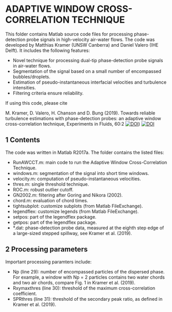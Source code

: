ADAPTIVE WINDOW CROSS-CORRELATION TECHNIQUE
===========================================

This folder contains Matlab source code files for processing phase-detection probe signals in high-velocity air-water flows. 
The code was developed by Matthias Kramer (UNSW Canberra) and Daniel Valero (IHE Delft). It includes the following features:

- Novel technique for processing dual-tip phase-detection probe signals in air-water flows.
- Segmentation of the signal based on a small number of encompassed bubbles/droplets.
- Estimation of pseudo-instantaneous interfacial velocities and turbulence intensities.
- Filtering criteria ensure reliability.


If using this code, please cite


M. Kramer, D. Valero, H. Chanson and D. Bung (2019). Towards reliable turbulence estimations with phase-detection probes: an adaptive window cross-correlation technique, Experiments in Fluids, 60:2
[![DOI](https://zenodo.org/badge/doi/10.5281/zenodo.1213240.svg)](https://doi.org/10.1007/s00348-018-2650-9))
[![DOI](https://doi.org/10.1007/s00348-018-2650-9)](http://dx.doi.org/10.5281/zenodo.1213240)


1 Contents
----------

The code was written in Matlab R2017a. The folder contains the listed files:
- RunAWCCT.m: main code to run the Adaptive Window Cross-Correlation Technique.
- windows.m: segmentation of the signal into short time windows.
- velocity.m: computation of pseudo-instantaneous velocities.
- thres.m: single threshold technique.
- ROC.m: robust outlier cutoff.
- GN2002.m: filtering after Goring and Nikora (2002).
- chord.m: evaluation of chord times.
- tightsubplot: customize subplots (from Matlab FileExchange).
- legendflex: customize legends (from Matlab FileExchange).
- setpos: part of the legendflex package.
- getpos: part of the legendflex package. 
- *.dat: phase-detection probe data, measured at the eighth step edge of a large-sized stepped spillway, see Kramer et al. (2019).


2 Processing parameters
------------------------

Important processing paramters include:
- Np (line 29): number of encompassed particles of the dispersed phase. For example, a window with 
Np = 2 particles contains two water chords and two air chords, compare Fig. 1 in Kramer et al. (2019).
- Rxymaxthres (line 30): threshold of the maximum cross-correlation coefficient.
- SPRthres (line 31): threshold of the secondary peak ratio, as defined in Kramer et al. (2019).
 
